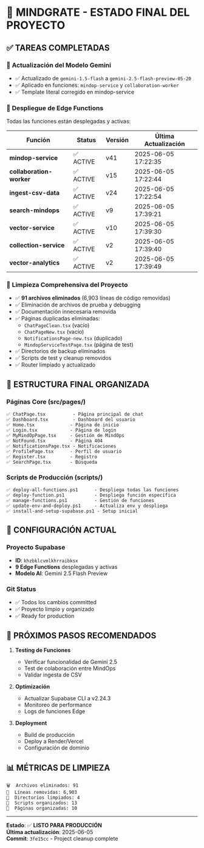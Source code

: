 # 🚀 MINDGRATE - ESTADO FINAL DEL PROYECTO

## ✅ TAREAS COMPLETADAS

### 🔧 **Actualización del Modelo Gemini**
- ✅ Actualizado de `gemini-1.5-flash` a `gemini-2.5-flash-preview-05-20`
- ✅ Aplicado en funciones: `mindop-service` y `collaboration-worker`
- ✅ Template literal corregido en mindop-service

### 🚀 **Despliegue de Edge Functions**
Todas las funciones están desplegadas y activas:

| Función | Status | Versión | Última Actualización |
|---------|--------|---------|---------------------|
| **mindop-service** | ✅ ACTIVE | v41 | 2025-06-05 17:22:35 |
| **collaboration-worker** | ✅ ACTIVE | v15 | 2025-06-05 17:22:44 |
| **ingest-csv-data** | ✅ ACTIVE | v24 | 2025-06-05 17:22:54 |
| **search-mindops** | ✅ ACTIVE | v9 | 2025-06-05 17:39:21 |
| **vector-service** | ✅ ACTIVE | v10 | 2025-06-05 17:39:30 |
| **collection-service** | ✅ ACTIVE | v2 | 2025-06-05 17:39:40 |
| **vector-analytics** | ✅ ACTIVE | v2 | 2025-06-05 17:39:49 |

### 🧹 **Limpieza Comprehensiva del Proyecto**
- ✅ **91 archivos eliminados** (6,903 líneas de código removidas)
- ✅ Eliminación de archivos de prueba y debugging
- ✅ Documentación innecesaria removida
- ✅ Páginas duplicadas eliminadas:
  - `ChatPageClean.tsx` (vacío)
  - `ChatPageNew.tsx` (vacío) 
  - `NotificationsPage-new.tsx` (duplicado)
  - `MindopServiceTestPage.tsx` (página de test)
- ✅ Directorios de backup eliminados
- ✅ Scripts de test y cleanup removidos
- ✅ Router limpiado y actualizado

## 📁 **ESTRUCTURA FINAL ORGANIZADA**

### **Páginas Core (src/pages/)**
```
✅ ChatPage.tsx          - Página principal de chat
✅ Dashboard.tsx         - Dashboard del usuario
✅ Home.tsx             - Página de inicio
✅ Login.tsx            - Página de login
✅ MyMindOpPage.tsx     - Gestión de MindOps
✅ NotFound.tsx         - Página 404
✅ NotificationsPage.tsx - Notificaciones
✅ ProfilePage.tsx      - Perfil de usuario
✅ Register.tsx         - Registro
✅ SearchPage.tsx       - Búsqueda
```

### **Scripts de Producción (scripts/)**
```
✅ deploy-all-functions.ps1      - Despliega todas las funciones
✅ deploy-function.ps1           - Despliega función específica
✅ manage-functions.ps1          - Gestión de funciones
✅ update-env-and-deploy.ps1     - Actualiza env y despliega
✅ install-and-setup-supabase.ps1 - Setup inicial
```

## 🔧 **CONFIGURACIÓN ACTUAL**

### **Proyecto Supabase**
- **ID**: `khzbklcvmlkhrraibksx`
- **9 Edge Functions** desplegadas y activas
- **Modelo AI**: Gemini 2.5 Flash Preview

### **Git Status**
- ✅ Todos los cambios committed
- ✅ Proyecto limpio y organizado
- ✅ Ready for production

## 🎯 **PRÓXIMOS PASOS RECOMENDADOS**

1. **Testing de Funciones**
   - Verificar funcionalidad de Gemini 2.5
   - Test de colaboración entre MindOps
   - Validar ingesta de CSV

2. **Optimización**
   - Actualizar Supabase CLI a v2.24.3
   - Monitoreo de performance
   - Logs de funciones Edge

3. **Deployment**
   - Build de producción
   - Deploy a Render/Vercel
   - Configuración de dominio

## 📊 **MÉTRICAS DE LIMPIEZA**

```
🗑️  Archivos eliminados: 91
📝  Líneas removidas: 6,903
📁  Directorios limpiados: 4
🔧  Scripts organizados: 13
📄  Páginas organizadas: 10
```

---

**Estado**: ✅ **LISTO PARA PRODUCCIÓN**  
**Última actualización**: 2025-06-05  
**Commit**: `3fe15cc` - Project cleanup complete

